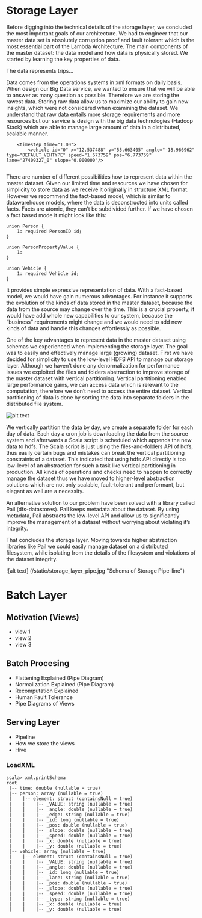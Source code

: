 # Storage Layer

Before digging into the technical details of the storage layer, we concluded the most important goals of our architecture. We had to engineer that our master data set is absolutely corruption proof and fault tolerant which is the most essential part of the Lambda Architecture. The main components of the master dataset: the data model and how data is physically stored. We started by learning the key properties of data.

The data represents trips…

Data comes from the operations systems in xml formats on daily basis. When design our Big Data service, we wanted to ensure that we will be able to answer as many question as possible. Therefore we are storing the rawest data. Storing raw data allow us to maximize our ability to gain new insights, which were not considered when  examining the dataset. We understand that raw data entails more storage requirements and more resources but our service is design with the big data technologies (Hadoop Stack) which are able to manage large amount of data in a distributed, scalable manner.

```
    <timestep time="1.00">
        <vehicle id="0" x="12.537488" y="55.663405" angle="-18.966962" type="DEFAULT_VEHTYPE" speed="1.673759" pos="6.773759" lane="27409327_0" slope="0.000000"/>
 
```

There are number of different possibilities how to represent data within the master dataset. Given our limited time and resources we have chosen for simplicity to store data as we receive it originally in structure XML format. However we recommend the fact-based model, which is similar to datawarehouse models, where the data is deconstructed into units called facts. Facts are atomic, they can’t be subdivided further. If we have chosen a fact based mode it might look like this:


```
union Person {
    1: required PersonID id;
}

union PersonPropertyValue {
    1: 
}

union Vehicle {
    1: required Vehicle id;
}

```

It provides simple expressive representation of data. With a fact-based model, we would have gain numerous advantages. For instance it supports the evolution of the kinds of data stored in the master dataset, because the data from the source may change over the time. This is a crucial property, it would have add whole new capabilities to our system, because the “business” requirements  might change and we would need to add new kinds of data and handle this changes effortlessly as possible.

One of the key advantages to represent data in the master dataset using schemas we experienced when implementing the storage layer. The goal was to easily and effectively manage large (growing) dataset. First we have decided for simplicity to use the low-level HDFS API to manage our storage layer. Although we haven’t done any denormalization for performance issues we exploited the files and folders abstraction to improve storage of the master dataset with vertical partitioning. Vertical partitioning enabled large performance gains, we can access data which is relevant to the computation, therefore we don’t need to access the entire dataset. Vertical partitioning of data is done by sorting the data into separate folders in the distributed file system.

![alt text](/static/vertical_partitioning.jpg "Vertical Partitioning")

We vertically partition the data by day, we create a separate folder for each day of data. Each day a cron job is downloading the data from the source system and afterwards a Scala script is scheduled which appends the new data to hdfs. The Scala script is just using the files-and-folders API of hdfs, thus easily certain bugs and mistakes can break the vertical partitioning constraints of a dataset. This indicated that using hdfs API directly is too low-level of an abstraction for such a task like vertical partitioning in production. All kinds of operations and checks need to happen to correctly manage the dataset thus we have moved to higher-level abstraction solutions which are not only scalable, fault-tolerant and performant, but elegant as well are a necessity.

An alternative solution to our problem have been solved with a library called Pail (dfs-datastores). Pail keeps metadata about the dataset. By using metadata, Pail abstracts the low-level API and allow us to significantly improve the management of a dataset without worrying about violating it’s integrity.

That concludes the storage layer. Moving towards higher abstraction libraries like Pail we could easily manage dataset on a distributed filesystem, while isolating from the details of the filesystem and violations of the dataset integrity.

![alt text] (/static/storage_layer_pipe.jpg "Schema of Storage Pipe-line")

# Batch Layer


## Motivation (Views)

* view 1
* view 2
* view 3

## Batch Procesing

* Flattening Explained (Pipe Diagram)
* Normalization Explained (Pipe Diagram)
* Recomputation Explained
* Human Fault Tolerance
* Pipe Diagrams of Views

## Serving Layer

* Pipeline
* How we store the views
* Hive


### LoadXML

```
scala> xml.printSchema
root
 |-- time: double (nullable = true)
 |-- person: array (nullable = true)
 |    |-- element: struct (containsNull = true)
 |    |    |-- _VALUE: string (nullable = true)
 |    |    |-- _angle: double (nullable = true)
 |    |    |-- _edge: string (nullable = true)
 |    |    |-- _id: long (nullable = true)
 |    |    |-- _pos: double (nullable = true)
 |    |    |-- _slope: double (nullable = true)
 |    |    |-- _speed: double (nullable = true)
 |    |    |-- _x: double (nullable = true)
 |    |    |-- _y: double (nullable = true)
 |-- vehicle: array (nullable = true)
 |    |-- element: struct (containsNull = true)
 |    |    |-- _VALUE: string (nullable = true)
 |    |    |-- _angle: double (nullable = true)
 |    |    |-- _id: long (nullable = true)
 |    |    |-- _lane: string (nullable = true)
 |    |    |-- _pos: double (nullable = true)
 |    |    |-- _slope: double (nullable = true)
 |    |    |-- _speed: double (nullable = true)
 |    |    |-- _type: string (nullable = true)
 |    |    |-- _x: double (nullable = true)
 |    |    |-- _y: double (nullable = true)
 ```



